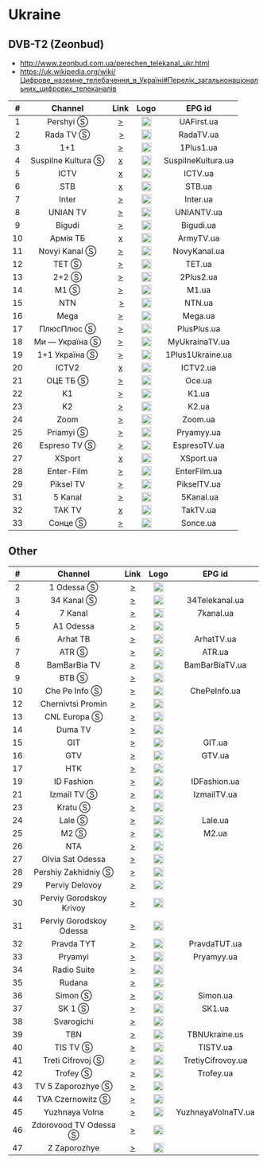 <h1>Ukraine</h1>

<h2>DVB-T2 (Zeonbud)</h2>

* http://www.zeonbud.com.ua/perechen_telekanal_ukr.html
* https://uk.wikipedia.org/wiki/Цифрове_наземне_телебачення_в_Україні#Перелік_загальнонаціональних_цифрових_телеканалів

| #   | Channel        | Link  | Logo | EPG id |
|:---:|:--------------:|:-----:|:----:|:------:|
| 1   | Pershyi Ⓢ | [>](http://149.5.17.34:20041/play/a068) | <img height="20" src="https://upload.wikimedia.org/wikipedia/commons/thumb/f/f6/Pershyi_%282022%29.svg/640px-Pershyi_%282022%29.svg.png"/> | UAFirst.ua |
| 2   | Rada TV Ⓢ | [>](http://149.5.17.34:20041/play/a07b) | <img height="20" src="https://upload.wikimedia.org/wikipedia/commons/thumb/7/7b/Rada_TV_%282021%29.svg/512px-Rada_TV_%282021%29.svg.png"/> | RadaTV.ua |
| 3   | 1+1 | [>](http://149.5.17.34:20041/play/a06d) | <img height="20" src="https://upload.wikimedia.org/wikipedia/commons/thumb/9/92/1%2B1_logo.svg/640px-1%2B1_logo.svg.png"/> | 1Plus1.ua |
| 4   | Suspilne Kultura Ⓢ | [x]() | <img height="20" src="https://upload.wikimedia.org/wikipedia/commons/thumb/2/27/Suspilne_Kultura_%282022%29.svg/640px-Suspilne_Kultura_%282022%29.svg.png"/> | SuspilneKultura.ua |
| 5   | ICTV | [x]() | <img height="20" src="https://upload.wikimedia.org/wikipedia/commons/thumb/2/2b/ICTV_2017_horizontal.svg/640px-ICTV_2017_horizontal.svg.png"/> | ICTV.ua |
| 6   | STB | [x]() | <img height="20" src="https://upload.wikimedia.org/wikipedia/commons/thumb/0/04/STB_logo.svg/868px-STB_logo.svg.png"/> | STB.ua |
| 7   | Inter | [>](http://149.5.17.34:20041/play/a05g) | <img height="20" src="https://i.imgur.com/R06gbuT.png"/> | Inter.ua |
| 8   | UNIAN TV | [>](http://149.5.17.34:20041/play/a06s) | <img height="20" src="https://i.imgur.com/Alu78zn.png"/> | UNIANTV.ua |
| 9   | Bigudi | [>](http://149.5.17.34:20041/play/a06h) | <img height="20" src="https://upload.wikimedia.org/wikipedia/commons/thumb/8/84/Bigudi_%28Ukraine%29_%281-st_logo%29.svg/627px-Bigudi_%28Ukraine%29_%281-st_logo%29.svg.png"/> | Bigudi.ua |
| 10  | Армія ТБ | [x]() | <img height="20" src="https://upload.wikimedia.org/wikipedia/commons/thumb/f/f8/ArmyTV_logo_%282023%29.svg/640px-ArmyTV_logo_%282023%29.svg.png"/> | ArmyTV.ua |
| 11  | Novyi Kanal Ⓢ | [>](rtmp://93.189.60.202//935) | <img height="20" src="https://i.imgur.com/4JhqpPM.png"/> | NovyKanal.ua |
| 12  | TET Ⓢ | [>](http://149.5.17.34:20041/play/a06f) | <img height="20" src="https://upload.wikimedia.org/wikipedia/commons/thumb/3/31/TET_logo.svg/640px-TET_logo.svg.png"/> | TET.ua |
| 13  | 2+2 Ⓢ | [>](http://185.235.187.10:8888/play/2plus2/index.m3u8) | <img height="20" src="https://upload.wikimedia.org/wikipedia/commons/thumb/a/a4/2%2B2_logo_2017.svg/640px-2%2B2_logo_2017.svg.png"/> | 2Plus2.ua |
| 14  | M1 Ⓢ | [>](http://185.235.187.11:8888/play/m1/index.m3u8) | <img height="20" src="https://upload.wikimedia.org/wikipedia/commons/thumb/a/a9/M1_%28Ukraine%29_%282001-2021%29.svg/768px-M1_%28Ukraine%29_%282001-2021%29.svg.png"/> | M1.ua |
| 15  | NTN | [>](http://185.235.187.11:8888/play/ntn/index.m3u8) | <img height="20" src="https://upload.wikimedia.org/wikipedia/commons/thumb/d/d1/NTNUA_logo_%282013%29.svg/640px-NTNUA_logo_%282013%29.svg.png"/> | NTN.ua |
| 16   | Mega | [>](http://149.5.17.34:20041/play/a05k) | <img height="20" src="https://i.imgur.com/F1v69tn.png"/> | Mega.ua |
| 17   | ПлюсПлюс Ⓢ | [>](http://185.235.187.11:8888/play/a00t/index.m3u8) | <img height="20" src="https://upload.wikimedia.org/wikipedia/commons/thumb/b/bd/PLUSPLUSUA.svg/640px-PLUSPLUSUA.svg.png"/> | PlusPlus.ua |
| 18   | Ми — Україна Ⓢ | [>](http://149.5.17.34:20041/play/a06x) | <img height="20" src="https://i.imgur.com/nkatL7Q.png"/> | MyUkrainaTV.ua |
| 19   | 1+1 Україна Ⓢ | [>](http://149.5.17.34:20041/play/a00s) | <img height="20" src="https://upload.wikimedia.org/wikipedia/commons/thumb/1/1f/1%2B1_Ukraina_%282022%29.svg/640px-1%2B1_Ukraina_%282022%29.svg.png"/> | 1Plus1Ukraine.ua |
| 20   | ICTV2 | [x]() | <img height="20" src="https://upload.wikimedia.org/wikipedia/commons/thumb/2/28/ICTV_2_%282022%29.svg/640px-ICTV_2_%282022%29.svg.png"/> | ICTV2.ua |
| 21   | ОЦЕ ТБ Ⓢ | [>](http://185.235.187.11:8888/play/a039/index.m3u8) | <img height="20" src="https://upload.wikimedia.org/wikipedia/commons/thumb/8/8f/OCE_logo_%282017%29.svg/640px-OCE_logo_%282017%29.svg.png"/> | Oce.ua |
| 22   | K1 | [>](http://149.5.17.34:20041/play/a05m) | <img height="20" src="https://upload.wikimedia.org/wikipedia/commons/thumb/a/a4/K1_Logo_2014.svg/655px-K1_Logo_2014.svg.png"/> | K1.ua |
| 23   | K2 | [>](http://149.5.17.34:20041/play/a05o) | <img height="20" src="https://upload.wikimedia.org/wikipedia/commons/thumb/b/bc/K2_logo_%282016%29.svg/640px-K2_logo_%282016%29.svg.png"/> | K2.ua |
| 24   | Zoom | [>](http://149.5.17.34:20041/play/a05q) | <img height="20" src="https://upload.wikimedia.org/wikipedia/commons/thumb/8/86/ZoomUA_logo_%282015%29.svg/640px-ZoomUA_logo_%282015%29.svg.png"/> | Zoom.ua |
| 25   | Priamyi Ⓢ | [>](http://149.5.17.34:20041/play/a061) | <img height="20" src="https://upload.wikimedia.org/wikipedia/commons/thumb/1/1b/Pryamiy_2020.svg/624px-Pryamiy_2020.svg.png"/> | Pryamyy.ua |
| 26   | Espreso TV Ⓢ | [>](http://149.5.17.34:20041/play/a066) | <img height="20" src="https://i.imgur.com/xNatV8K.png"/> | EspresoTV.ua |
| 27   | XSport | [x]() | <img height="20" src="https://i.imgur.com/CHDcfrT.png"/> | XSport.ua |
| 28   | Enter-Film | [>](http://149.5.17.34:20041/play/a078) | <img height="20" src="https://upload.wikimedia.org/wikipedia/commons/thumb/8/8e/Enter-FilmUA_%282013%29.png/819px-Enter-FilmUA_%282013%29.png"/> | EnterFilm.ua |
| 29   | Piksel TV | [>](https://ext.cdn.nashnet.tv/228.0.0.8/index.m3u8) | <img height="20" src="https://upload.wikimedia.org/wikipedia/commons/thumb/9/98/PixelUalogo.svg/640px-PixelUalogo.svg.png"/> | PikselTV.ua |
| 31   | 5 Kanal | [>](http://portal.ott.pink/watch/7/video.m3u8?geo=auto&token=CFEADF9789D77A45B3B359EE168CCCA6) | <img height="20" src="https://upload.wikimedia.org/wikipedia/commons/thumb/2/2c/Logo_5_Channel.svg/480px-Logo_5_Channel.svg.png"/> | 5Kanal.ua |
| 32   | TAK TV | [x]() | <img height="20" src="https://upload.wikimedia.org/wikipedia/commons/e/ef/%D0%A2%D0%90%D0%9A_TV.png"/> | TakTV.ua |
| 33   | Сонце Ⓢ | [>](http://149.5.17.34:20041/play/a015) | <img height="20" src="https://upload.wikimedia.org/wikipedia/commons/thumb/a/a0/SonceUA_logo.svg/739px-SonceUA_logo.svg.png"/> | Sonce.ua |

<h2>Other</h2>

| #   | Channel        | Link  | Logo | EPG id |
|:---:|:--------------:|:-----:|:----:|:------:|
| 2   | 1 Odessa Ⓢ | [>](http://cdn1.live-tv.od.ua:8081/1tvod/1tvod-abr/playlist.m3u8) | <img height="20" src="https://i.imgur.com/9z2LnBg.png"/> |
| 3   | 34 Kanal Ⓢ | [>](https://streamvideol.luxnet.ua/34ua/34ua.stream/playlist.m3u8) | <img height="20" src="https://i.imgur.com/0buhFKQ.png"/> | 34Telekanal.ua |
| 4   | 7 Kanal | [>](http://cdn10.live-tv.od.ua:8081/7tvod/7tvod-abr/7tvod/7tvod/playlist.m3u8) | <img height="20" src="https://i.imgur.com/nJvGdoj.jpg"/> | 7kanal.ua |
| 5   | A1 Odessa | [>](http://cdn1.live-tv.od.ua:8081/a1od/a1od-abr/a1od/a1od-720p/playlist.m3u8) | <img height="20" src="https://i.imgur.com/0DUi5fO.jpg"/> |
| 6   | Arhat TB | [>](http://arhat.tv/public/720p/index.m3u8) | <img height="20" src="https://i.imgur.com/Qdgntk1.jpg"/> | ArhatTV.ua |
| 7   | ATR Ⓢ | [>](http://stream.atr.ua/atr/live/index.m3u8) | <img height="20" src="https://i.imgur.com/tKmYWYH.png"/> | ATR.ua |
| 8   | BamBarBia TV | [>](http://cdn1.live-tv.od.ua:8081/bbb/bbbtv-abr/bbb/bbbtv-720p/playlist.m3u8) | <img height="20" src="https://i.imgur.com/LIk85IA.png"/> | BamBarBiaTV.ua |
| 9   | BTB Ⓢ | [>](http://video.vtvplus.com.ua:81/hls/online/index.m3u8) | <img height="20" src="https://i.imgur.com/JG493Vn.png"/> |
| 10   | Che Pe Info Ⓢ | [>](http://109.68.40.67/life/magnolia_3/index.m3u8) | <img height="20" src="https://i.imgur.com/7Ycv3bL.png"/> | ChePeInfo.ua |
| 12   | Chernivtsi Promin | [>](http://langate.tv/promin/live_720/index.m3u8) | <img height="20" src="https://i.imgur.com/IbwmfzF.png"/> |
| 13   | CNL Europa Ⓢ | [>](http://live-mobile.cdn01.net/hls-live/202E1F/default/mobile/stream_10429_3.m3u8) | <img height="20" src="https://i.imgur.com/lozzdS7.png"/> |
| 14   | Duma TV | [>](http://cdn1.live-tv.od.ua:8081/dumska/dumska-abr/dumska/dumska720p/playlist.m3u8) | <img height="20" src="https://i.imgur.com/KlPqxlo.png"/> |
| 15   | GIT | [>](https://stream.uagit.tv/gittv.m3u8) | <img height="20" src="https://i.imgur.com/v5J8tiS.png"/> | GIT.ua |
| 16   | GTV | [>](http://cdn1.live-tv.od.ua:8081/a1od/gtvod-abr/a1od/gtvod-720p/playlist.m3u8) | <img height="20" src="https://i.imgur.com/Rc6UGkb.jpg"/> | GTV.ua |
| 17   | HTK | [>](http://stream.ntktv.ua/s/ntk/ntk.m3u8) | <img height="20" src="https://i.imgur.com/on0TfJ6.png"/> |
| 19   | ID Fashion | [>](https://idfashion.cdn-02.cosmonova.net.ua/hls/idfashion_ua_hi/index.m3u8?_=1602581479) | <img height="20" src="https://i.imgur.com/Y50tmIN.png"/> | IDFashion.ua |
| 21   | Izmail TV Ⓢ | [>](https://cdn10.live-tv.od.ua:8083/izod/izod-abr-lq/playlist.m3u8) | <img height="20" src="https://i.imgur.com/mpMjj7o.png"/> | IzmailTV.ua |
| 23   | Kratu Ⓢ | [>](https://cdn10.live-tv.od.ua:8083/kratu/kratu-abr-lq/kratu/kratu-sub/chunks.m3u8) | <img height="20" src="https://i.imgur.com/NXqO1Qa.png"/> |
| 24   | Lale Ⓢ | [>](http://stream.atr.ua/lale//live/index.m3u8) | <img height="20" src="https://i.imgur.com/Nv6P5Ds.png"/> | Lale.ua |
| 25   | M2 Ⓢ | [>](http://live.m2.tv/hls3/stream.m3u8) | <img height="20" src="https://i.imgur.com/IwUc4pC.png"/> | M2.ua |
| 26   | NTA | [>](http://95.67.106.10/hls/nta_ua_hi/index.m3u8) | <img height="20" src="https://i.imgur.com/AGzWPZv.png"/> |
| 27   | Olvia Sat Odessa | [>](http://cdn1.live-tv.od.ua:8081/ktkod/ktkod-abr/ktkod/ktkod/playlist.m3u8) | <img height="20" src="https://i.imgur.com/khlZ532.png"/> |
| 28   | Pershiy Zakhidniy Ⓢ | [>](http://hls.cdn.ua/1zahid.com_live/_definst_/livestream/playlist.m3u8) | <img height="20" src="https://i.imgur.com/yifGKcA.png"/> |
| 29   | Perviy Delovoy | [>](http://pershij-dlovij-hls3.cosmonova.net.ua/hls/pershij-dlovij_ua_hi/index.m3u8) | <img height="20" src="https://i.imgur.com/rIaWxpn.png"/> |
| 30   | Perviy Gorodskoy Krivoy | [>](http://cdn1.live-tv.od.ua:8081/1tvkr/1tvkr-abr/1tvkr/1tvkr/playlist.m3u8) | <img height="20" src="https://i.imgur.com/Em3J7XO.jpg"/> |
| 31   | Perviy Gorodskoy Odessa | [>](http://91.194.79.46:8081/stream1/channel1/playlist.m3u8) | <img height="20" src="https://i.imgur.com/Em3J7XO.jpg"/> |
| 32   | Pravda TYT | [>](http://pravdatytkievshina-hls2.cosmonova.net.ua/hls/pravdatytkievshina_ua_hi/index.m3u8) | <img height="20" src="https://i.imgur.com/p5MSKuW.jpg"/> | PravdaTUT.ua |
| 33   | Pryamyi | [>](http://prm-hls1.cosmonova.net.ua/hls/prm_ua_hi/index.m3u8) | <img height="20" src="https://i.imgur.com/5rtPDpn.png"/> | Pryamyy.ua |
| 34   | Radio Suite | [>](http://stream1.luxnet.ua/luxstudio/smil:luxstudio.stream.smil/playlist.m3u8) | <img height="20" src="https://i.imgur.com/pvf1LXW.png"/> |
| 35   | Rudana | [>](https://live.rudana.com.ua/hls/stream_FHD.m3u8) | <img height="20" src="https://i.imgur.com/mu81qSc.png"/> |
| 36   | Simon Ⓢ | [>](http://hls.simon.ua/live-HD/live/playlist.m3u8) | <img height="20" src="https://i.imgur.com/RaVchcn.jpg"/> | Simon.ua |
| 37   | SK 1 Ⓢ | [>](https://cdn10.live-tv.od.ua:8083/sk1zt/sk1zt-abr-lq/playlist.m3u8) | <img height="20" src="https://i.imgur.com/wr0CN1l.png"/> | SK1.ua |
| 38   | Svarogichi | [>](http://tv.tv-project.com:1935/live/live1/playlist.m3u8) | <img height="20" src="https://i.imgur.com/80bSn6j.png"/> |
| 39   | TBN | [>](http://62.32.67.187:1935/WEB_Ukraine24/Ukraine24.stream/playlist.m3u8) | <img height="20" src="https://i.imgur.com/DHwhdRF.png"/> | TBNUkraine.us |
| 40   | TIS TV Ⓢ | [>](http://cdn10.live-tv.od.ua:8081/riood/tisod-abr/riood/tisod504/playlist.m3u8) | <img height="20" src="https://i.imgur.com/aC01GvC.png"/> | TISTV.ua |
| 41   | Treti Cifrovoj Ⓢ | [>](http://cdn1.live-tv.od.ua:8081/3tvod/3tvod-abr/3tvod/3tvod/playlist.m3u8) | <img height="20" src="https://i.imgur.com/nwRBxTR.png"/> | TretiyCifrovoy.ua |
| 42   | Trofey Ⓢ | [>](https://5db1ab4f970be.streamlock.net/live/smil:trofey.smil/playlist.m3u8) | <img height="20" src="https://i.imgur.com/3LSDHHJ.png"/> | Trofey.ua |
| 43   | TV 5 Zaporozhye Ⓢ | [>](http://rtsp.cdn.ua/tv5.zp.ua_live/_definst_/mp4:tv5/playlist.m3u8) | <img height="20" src="https://i.imgur.com/ixKcTad.png"/> |
| 44   | TVA Czernowitz Ⓢ | [>](http://hls.cdn.ua/tva.ua_live/_definst_/livestream/playlist.m3u8) | <img height="20" src="https://i.imgur.com/bUz2IP9.png"/> |
| 45   | Yuzhnaya Volna | [>](http://cdn1.live-tv.od.ua:8081/wave/wave-abr/playlist.m3u8) | <img height="20" src="https://i.imgur.com/8gSP6aH.png"/> | YuzhnayaVolnaTV.ua |
| 46   | Zdorovood TV Odessa Ⓢ | [>](http://cdn1.live-tv.od.ua:8081/zdorovood/zdorovo-abr-lq/zdorovood/zdorovo/playlist.m3u8) | <img height="20" src="https://i.imgur.com/VqDD7OE.png"/> |
| 47   | Z Zaporozhye | [>](https://stream.ztv.zp.ua/hls/live.m3u8) | <img height="20" src="https://i.imgur.com/f0nOjL8.png"/> |
